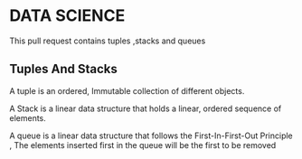 
# DATA SCIENCE
This pull request contains tuples ,stacks and queues

## Tuples And Stacks
 A tuple is an ordered, Immutable collection of different objects.
 
A Stack is a linear data structure that holds a linear, ordered sequence of elements.

A queue is a linear data structure that follows the First-In-First-Out Principle ,
The elements inserted first in the queue will be the first to be removed
